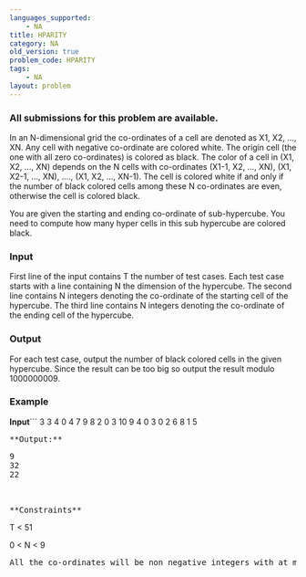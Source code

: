 ```yaml
---
languages_supported:
    - NA
title: HPARITY
category: NA
old_version: true
problem_code: HPARITY
tags:
    - NA
layout: problem
---
```

###  All submissions for this problem are available. 

In an N-dimensional grid the co-ordinates of a cell are denoted as X1, X2, ..., XN. Any cell with negative co-ordinate are colored white. The origin cell (the one with all zero co-ordinates) is colored as black. The color of a cell in (X1, X2, ..., XN) depends on the N cells with co-ordinates (X1-1, X2, ..., XN), (X1, X2-1, ..., XN), ...., (X1, X2, ..., XN-1). The cell is colored white if and only if the number of black colored cells among these N co-ordinates are even, otherwise the cell is colored black.

You are given the starting and ending co-ordinate of sub-hypercube. You need to compute how many hyper cells in this sub hypercube are colored black.

### Input

First line of the input contains T the number of test cases. Each test case starts with a line containing N the dimension of the hypercube. The second line contains N integers denoting the co-ordinate of the starting cell of the hypercube. The third line contains N integers denoting the co-ordinate of the ending cell of the hypercube.

### Output

For each test case, output the number of black colored cells in the given hypercube. Since the result can be too big so output the result modulo 1000000009.

### Example


**Input**```
3
3
4 0 4
7 9 8
2
0 3
10 9
4
0 3 0 2
6 8 1 5


<pre>**Output:**<pre>9
32
22


</pre>**Constraints**</pre>T < 51
0 < N < 9
<pre>All the co-ordinates will be non negative integers with at most 15 digits.